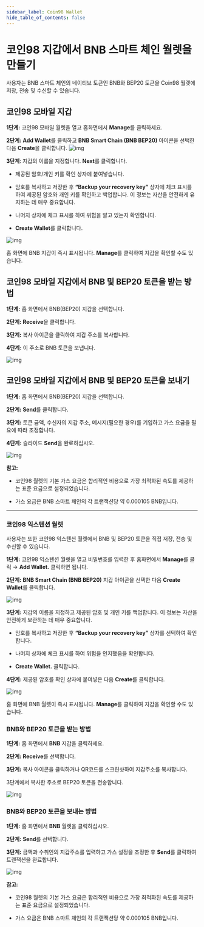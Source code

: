 ```yaml
---
sidebar_label: Coin98 Wallet
hide_table_of_contents: false
---
```


# 코인98 지갑에서 BNB 스마트 체인 월렛을 만들기
사용자는 BNB 스마트 체인의 네이티브 토큰인 BNB와 BEP20 토큰을 Coin98 월렛에 저장, 전송 및 수신할 수 있습니다.

## 코인98 모바일 지갑
**1단계:** 코인98 모바일 월렛을 열고 홈화면에서 **Manage**를 클릭하세요.

**2단계:** **Add Wallet**를 클릭하고 **BNB Smart Chain (BNB BEP20)** 아이콘을 선택한 다음 **Create**을 클릭합니다.
![img](../assets/picture1.png)

**3단계**: 지갑의 이름을 지정합니다. **Next**를 클릭합니다.

- 제공된 암호/개인 키를 확인 상자에 붙여넣습니다.

- 암호를 복사하고 저장한 후 **“Backup your recovery key”** 상자에 체크 표시를 하여 제공된 암호와 개인 키를 확인하고 백업합니다. 이 정보는 자산을 안전하게 유지하는 데 매우 중요합니다. 

- 나머지 상자에 체크 표시를 하여 위험을 알고 있는지 확인합니다.

- **Create Wallet**를 클릭합니다.

![img](../assets/picture2.png)

홈 화면에 BNB 지갑이 즉시 표시됩니다. **Manage**를 클릭하여 지갑을 확인할 수도 있습니다.

## 코인98 모바일 지갑에서 BNB 및 BEP20 토큰을 받는 방법
**1단계:** 홈 화면에서 BNB(BEP20) 지갑을 선택합니다.

**2단계:** **Receive**을 클릭합니다.

**3단계:** 복사 아이콘을 클릭하여 지갑 주소를 복사합니다.

**4단계:** 이 주소로 BNB 토큰을 보냅니다.

![img](../assets/picture3.png)


## 코인98 모바일 지갑에서 BNB 및 BEP20 토큰을 보내기
**1단계:** 홈 화면에서 BNB(BEP20) 지갑을 선택합니다.

**2단계:** **Send**를 클릭합니다.

**3단계:** 토큰 금액, 수신자의 지갑 주소, 메시지(필요한 경우)를 기입하고 가스 요금을 필요에 따라 조정합니다.

**4단계:** 슬라이드 **Send**을 완료하십시오.

![img](../assets/picture4.png)


**참고:**

- 코인98 월렛의 기본 가스 요금은 합리적인 비용으로 가장 최적화된 속도를 제공하는 표준 요금으로 설정되었습니다.

- 가스 요금은 BNB 스마트 체인의 각 트랜잭션당 약 0.000105 BNB입니다.
---
### 코인98 익스텐션 월렛
사용자는 또한 코인98 익스텐션 월렛에서 BNB 및 BEP20 토큰을 직접 저장, 전송 및 수신할 수 있습니다.

**1단계:** 코인98 익스텐션 월렛을 열고 비밀번호를 입력한 후 홈화면에서 **Manage**를 클릭 → **Add Wallet.** 클릭하면 됩니다.

**2단계:** **BNB Smart Chain (BNB BEP20)** 지갑 아이콘을 선택한 다음 **Create Wallet**를 클릭합니다.

![img](../assets/Picture168.png)

**3단계:** 지갑의 이름을 지정하고 제공된 암호 및 개인 키를 백업합니다. 이 정보는 자산을 안전하게 보관하는 데 매우 중요합니다.

- 암호를 복사하고 저장한 후 **“Backup your recovery key”** 상자를 선택하여 확인합니다.

- 나머지 상자에 체크 표시를 하여 위험을 인지했음을 확인합니다.

- **Create Wallet.** 클릭합니다.

**4단계:** 제공된 암호를 확인 상자에 붙여넣은 다음 **Create**를 클릭합니다.

![img](../assets/picture5.png)

홈 화면에 BNB 월렛이 즉시 표시됩니다. **Manage**를 클릭하여 지갑을 확인할 수도 있습니다.

### BNB와 BEP20 토큰을 받는 방법
**1단계:** 홈 화면에서 **BNB** 지갑을 클릭하세요.

**2단계:** **Receive**를 선택합니다.

**3단계:** 복사 아이콘을 클릭하거나 QR코드를 스크린샷하여 지갑주소를 복사합니다.

3단계에서 복사한 주소로 BEP20 토큰을 전송합니다.

![img](../assets/picture6.png)

### BNB와 BEP20 토큰을 보내는 방법
**1단계:** 홈 화면에서 **BNB** 월렛을 클릭하십시오.

**2단계:** **Send**를 선택합니다.

**3단계:** 금액과 수취인의 지갑주소를 입력하고 가스 설정을 조정한 후 **Send**를 클릭하여 트랜잭션을 완료합니다.

![img](../assets/picture7.png)

**참고:**

- 코인98 월렛의 기본 가스 요금은 합리적인 비용으로 가장 최적화된 속도를 제공하는 표준 요금으로 설정되었습니다.

- 가스 요금은 BNB 스마트 체인의 각 트랜잭션당 약 0.000105 BNB입니다.
